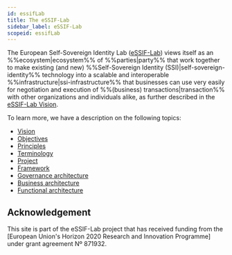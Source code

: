 ```yaml
---
id: essifLab
title: The eSSIF-Lab
sidebar_label: eSSIF-Lab
scopeid: essifLab
---
```


The European Self-Sovereign Identity Lab ([eSSIF-Lab](https://essif-lab.eu/)) views itself as an %%ecosystem|ecosystem%% of %%parties|party%% that work together to make existing (and new) %%Self-Sovereign Identity (SSI)|self-sovereign-identity%% technology into a scalable and interoperable %%infrastructure|ssi-infrastructure%% that businesses can use very easily for negotiation and execution of %%(business) transactions|transaction%% with other organizations and individuals alike, as further described in the [eSSIF-Lab Vision](essifLab-vision).

To learn more, we have a description on the following topics:
- [Vision](essifLab-vision)
- [Objectives](essifLab-objectives)
- [Principles](essifLab-principles)
- [Terminology](essifLab-terminology)
- [Project](essifLab-project)
- [Framework](essifLab-fw)
- [Governance architecture](essifLab-governance)
- [Business architecture](essifLab-fw-bus-arch)
- [Functional architecture](essifLab-fw-func-arch)

## Acknowledgement

This site is part of the eSSIF-Lab project that has received funding from the [European Union's Horizon 2020 Research and Innovation Programme] under grant agreement Nº 871932.